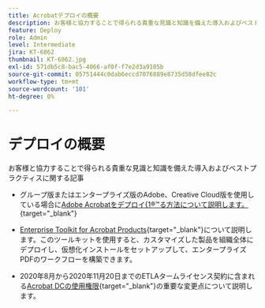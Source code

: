 ```yaml
---
title: Acrobatデプロイの概要
description: お客様と協力することで得られる貴重な見識と知識を備えた導入およびベストプラクティスに関する記事
feature: Deploy
role: Admin
level: Intermediate
jira: KT-6862
thumbnail: KT-6862.jpg
exl-id: 571db5c8-bac5-4066-af0f-f7e2d3a9105b
source-git-commit: 05751444c0dab6eccd7076889e8735d58dfee82c
workflow-type: tm+mt
source-wordcount: '101'
ht-degree: 0%

---
```


# デプロイの概要

お客様と協力することで得られる貴重な見識と知識を備えた導入およびベストプラクティスに関する記事

* グループ版またはエンタープライズ版のAdobe、Creative Cloud版を使用している場合に[Adobe Acrobatをデプロイ&lbrace;1®™る方法について説明します。](https://helpx.adobe.com/enterprise/using/deploying-acrobat.html){target="_blank"}

* [Enterprise Toolkit for Acrobat Products](https://www.adobe.com/devnet-docs/acrobatetk/index.html){target="_blank"}について説明します。このツールキットを使用すると、カスタマイズした製品を組織全体にデプロイし、仮想化インストールをセットアップして、エンタープライズPDFのワークフローを構築できます。

* 2020年8月から2020年11月20日までのETLAタームライセンス契約に含まれる[Acrobat DCの使用権限](signentitlementchanges.md){target="_blank"}の重要な変更点について説明します。
